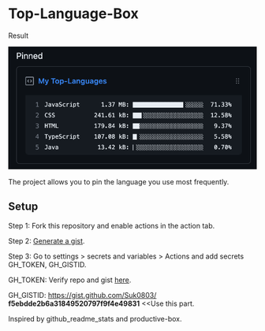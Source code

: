 # Top-Language-Box

Result

![Ex](./Ex.png)

The project allows you to pin the language you use most frequently.

## Setup

Step 1: Fork this repository and enable actions in the action tab.

Step 2: [Generate a gist](https://gist.github.com/).

Step 3: Go to settings > secrets and variables > Actions and add secrets GH_TOKEN, GH_GISTID.

GH_TOKEN: Verify repo and gist [here](https://github.com/settings/tokens).

GH_GISTID: https://gist.github.com/Suk0803/ **f5ebdde2b6a31849520797f9f4e49831** <<Use this part.

Inspired by github_readme_stats and productive-box.

